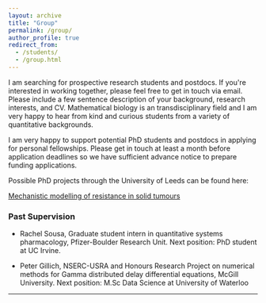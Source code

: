 ```yaml
---
layout: archive
title: "Group"
permalink: /group/
author_profile: true
redirect_from: 
  - /students/
  - /group.html
---
```

I am searching for prospective research students and postdocs. If you're interested in working together, please feel free to get in touch via email. Please include a few sentence description of your background, research interests, and CV. Mathematical biology is an transdisciplinary field and I am very happy to hear from kind and curious students from a variety of quantitative backgrounds.

I am very happy to support potential PhD students and postdocs in applying for personal fellowships. Please get in touch at least a month before application deadlines so we have sufficient advance notice to prepare funding applications. 

Possible PhD projects through the University of Leeds can be found here: 

[Mechanistic modelling of resistance in solid tumours](https://phd.leeds.ac.uk/project/1711-mechanistic-modelling-of-treatment-resistance-in-cancer)



### Past Supervision 

* Rachel Sousa, Graduate student intern in quantitative systems pharmacology, Pfizer-Boulder Research Unit. Next position: PhD student at UC Irvine. 


 * Peter Gillich, NSERC-USRA and Honours Research Project on numerical methods for Gamma distributed delay differential equations, McGill University. Next position: M.Sc Data Science at University of Waterloo

 ---